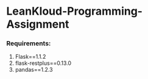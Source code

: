 # LeanKloud-Programming-Assignment

### Requirements:
1. Flask==1.1.2
2. flask-restplus==0.13.0
3. pandas==1.2.3
